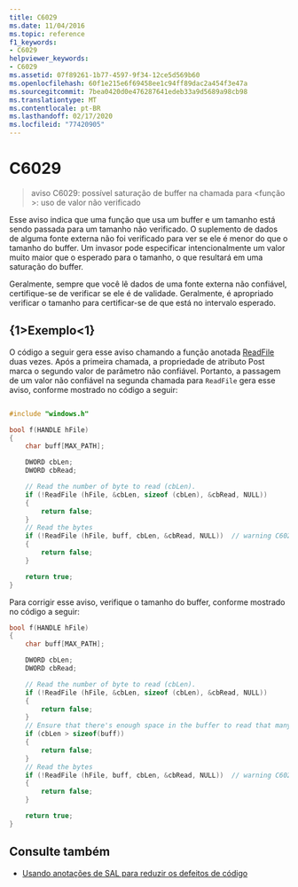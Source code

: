 ```yaml
---
title: C6029
ms.date: 11/04/2016
ms.topic: reference
f1_keywords:
- C6029
helpviewer_keywords:
- C6029
ms.assetid: 07f89261-1b77-4597-9f34-12ce5d569b60
ms.openlocfilehash: 60f1e215e6f69458ee1c94ff89dac2a454f3e47a
ms.sourcegitcommit: 7bea0420d0e476287641edeb33a9d5689a98cb98
ms.translationtype: MT
ms.contentlocale: pt-BR
ms.lasthandoff: 02/17/2020
ms.locfileid: "77420905"
---
```

# <a name="c6029"></a>C6029

> aviso C6029: possível saturação de buffer na chamada para \<função >: uso de valor não verificado

Esse aviso indica que uma função que usa um buffer e um tamanho está sendo passada para um tamanho não verificado. O suplemento de dados de alguma fonte externa não foi verificado para ver se ele é menor do que o tamanho do buffer. Um invasor pode especificar intencionalmente um valor muito maior que o esperado para o tamanho, o que resultará em uma saturação do buffer.

Geralmente, sempre que você lê dados de uma fonte externa não confiável, certifique-se de verificar se ele é de validade. Geralmente, é apropriado verificar o tamanho para certificar-se de que está no intervalo esperado.

## <a name="example"></a>{1&gt;Exemplo&lt;1}

O código a seguir gera esse aviso chamando a função anotada [ReadFile](/windows/desktop/api/fileapi/nf-fileapi-readfile) duas vezes. Após a primeira chamada, a propriedade de atributo Post marca o segundo valor de parâmetro não confiável. Portanto, a passagem de um valor não confiável na segunda chamada para `ReadFile` gera esse aviso, conforme mostrado no código a seguir:

```cpp

#include "windows.h"

bool f(HANDLE hFile)
{
    char buff[MAX_PATH];

    DWORD cbLen;
    DWORD cbRead;

    // Read the number of byte to read (cbLen).
    if (!ReadFile (hFile, &cbLen, sizeof (cbLen), &cbRead, NULL))
    {
        return false;
    }
    // Read the bytes
    if (!ReadFile (hFile, buff, cbLen, &cbRead, NULL))  // warning C6029
    {
        return false;
    }

    return true;
}
```

Para corrigir esse aviso, verifique o tamanho do buffer, conforme mostrado no código a seguir:

```cpp
bool f(HANDLE hFile)
{
    char buff[MAX_PATH];

    DWORD cbLen;
    DWORD cbRead;

    // Read the number of byte to read (cbLen).
    if (!ReadFile (hFile, &cbLen, sizeof (cbLen), &cbRead, NULL))
    {
        return false;
    }
    // Ensure that there's enough space in the buffer to read that many bytes.
    if (cbLen > sizeof(buff))
    {
        return false;
    }
    // Read the bytes
    if (!ReadFile (hFile, buff, cbLen, &cbRead, NULL))  // warning C6029
    {
        return false;
    }

    return true;
}
```

## <a name="see-also"></a>Consulte também

- [Usando anotações de SAL para reduzir os defeitos de código](using-sal-annotations-to-reduce-c-cpp-code-defects.md)
